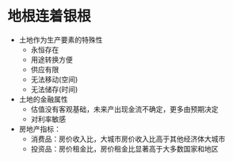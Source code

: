 # 地根连着银根
- 土地作为生产要素的特殊性
  - 永恒存在
  - 用途转换方便
  - 供应有限
  - 无法移动(空间)
  - 无法储存(时间)
- 土地的金融属性
  - 估值没有客观基础，未来产出现金流不确定，更多由预期决定
  - 对利率敏感
- 房地产指标：
  - 消费品：房价收入比，大城市房价收入比高于其他经济体大城市
  - 投资品：房价租金比，房价租金比显著高于大多数国家和地区
